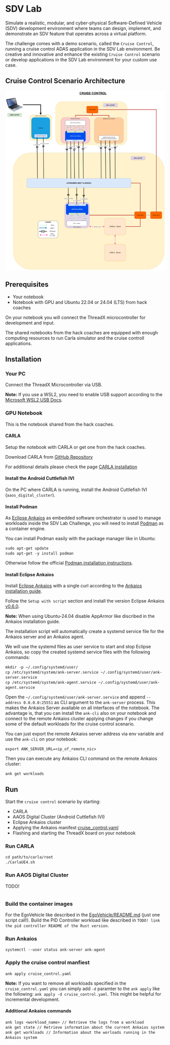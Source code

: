 # SDV Lab

Simulate a realistic, modular, and cyber-physical Software-Defined Vehicle (SDV) development environment where teams can design, implement, and demonstrate an SDV feature that
operates across a virtual platform.

The challenge comes with a demo scenario, called the `Cruise Control`, running a cruise control ADAS application in the SDV Lab environment. Be creative and innovative and enhance the existing `Cruise Control` scenario or develop applications in the SDV Lab environment for your custom use case.

## Cruise Control Scenario Architecture

![Cruise Control Scenario Architecture](./architecture/sdv_lab_cc.png)

## Prerequisites

- Your notebook
- Notebook with GPU and Ubuntu 22.04 or 24.04 (LTS) from hack coaches

On your notebook you will connect the ThreadX microcontroller for development and input.

The shared notebooks from the hack coaches are equipped with enough computing resources to run Carla simulator and the cruise controll applications.

## Installation

### Your PC

Connect the ThreadX Microcontroller via USB.

**Note:** If you use a WSL2, you need to enable USB support according to the [Microsoft WSL2 USB Docs](https://learn.microsoft.com/de-de/windows/wsl/connect-usb).

### GPU Notebook

This is the notebook shared from the hack coaches.

#### CARLA

Setup the notebook with CARLA or get one from the hack coaches.

Download CARLA from [GitHub Repository](https://github.com/carla-simulator/carla/releases/tag/0.9.15/)

For additional details please check the page [CARLA installation](https://carla.readthedocs.io/en/latest/start_quickstart/#carla-installation)

#### Install the Android Cuttlefish IVI

On the PC where CARLA is running, install the Android Cuttlefish IVI (`aaos_digital_cluster`).

#### Install Podman

As [Eclipse Ankaios](https://eclipse-ankaios.github.io/ankaios/0.6) as embedded software orchestrator is used to manage workloads inside the SDV Lab Challenge, you will need to install [Podman](https://docs.podman.io/en/latest/) as a container engine.

You can install Podman easily with the package manager like in Ubuntu:

```
sudo apt-get update
sudo apt-get -y install podman
```

Otherwise follow the official [Podman installation instructions](https://podman.io/docs/installation#installing-on-linux).

#### Install Eclipse Ankaios

Install [Eclipse Ankaios](https://eclipse-ankaios.github.io/ankaios/0.6) with a single curl according to the [Ankaios installation guide](https://eclipse-ankaios.github.io/ankaios/latest/usage/installation).

Follow the `Setup with script` section and install the version Eclipse Ankaios [v0.6.0](https://github.com/eclipse-ankaios/ankaios/releases/tag/v0.6.0).

**Note:** When using Ubuntu-24.04 disable AppArmor like discribed in the Ankaios installation guide.

The installation script will automatically create a systemd service file for the Ankaios server and an Ankaios agent.

We will use the systemd files as user service to start and stop Eclipse Ankaios, so copy the created systemd service files with the following commands:

```shell
mkdir -p ~/.config/systemd/user/
cp /etc/systemd/system/ank-server.service ~/.config/systemd/user/ank-server.service
cp /etc/systemd/system/ank-agent.service ~/.config/systemd/user/ank-agent.service
```

Open the `~/.config/systemd/user/ank-server.service` and append `--address 0.0.0.0:25551` as CLI argument to the `ank-server` process. This makes the Ankaios Server available on all interfaces of the notebook. The advantage is, that you can install the `ank-cli` also on your notebook and connect to the remote Ankaios cluster applying changes if you change some of the default workloads for the cruise control scenario.

You can just export the remote Ankaios server address via env variable and use the `ank-cli` on your notebook:

```shell
export ANK_SERVER_URL=<ip_of_remote_nic>
```

Then you can execute any Ankaios CLI command on the remote Ankaios cluster:

```shell
ank get workloads
```

## Run

Start the `cruise control` scenario by starting:

- CARLA
- AAOS Digital Cluster (Android Cuttlefish IVI)
- Eclipse Ankaios cluster
- Applying the Ankaios manifest [cruise_control.yaml](./cruise_control.yaml)
- Flashing and starting the ThreadX board on your notebook

### Run CARLA

```
cd path/to/carla/root
./CarlaUE4.sh

```

### Run AAOS Digital Cluster


TODO!
```shell
```

### Build the container images

For the EgoVehicle like described in the [EgoVehicle/README.md](./EgoVehicle/README.md#build-for-deployment) (just one script call!).
Build the PID Controller workload like described in `TODO! link the pid controller README of the Rust version`.

### Run Ankaios

```shell
systemctl --user status ank-server ank-agent
```

### Apply the cruise control manfiest

```shell
ank apply cruise_control.yaml
```

**Note:** If you want to remove all workloads specified in the `cruise_control.yaml` you can simply add `-d` paramter to the `ank apply` like the following:
`ank apply -d cruise_control.yaml`. This might be helpful for incremental development.

#### Additional Ankaios commands

```
ank logs <workload_name> // Retrieve the logs from a workload
ank get state // Retrieve information about the current Ankaios system
ank get workloads // Information about the worloads running in the Ankaios system
```


